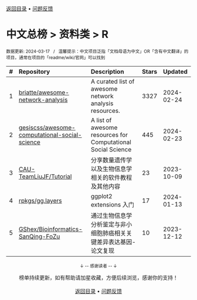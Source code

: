 <a href="https://github.com/GrowingGit/GitHub-Chinese-Top-Charts#github中文排行榜">返回目录</a> • <a href="/content/docs/feedback.md">问题反馈</a>

# 中文总榜 > 资料类 > R
<sub>数据更新: 2024-03-17&nbsp;&nbsp;&nbsp;/&nbsp;&nbsp;&nbsp;温馨提示：中文项目泛指「文档母语为中文」OR「含有中文翻译」的项目，通常在项目的「readme/wiki/官网」可以找到</sub>

|#|Repository|Description|Stars|Updated|
|:-|:-|:-|:-|:-|
|1|[briatte/awesome-network-analysis](https://github.com/briatte/awesome-network-analysis)|A curated list of awesome network analysis resources.|3327|2024-02-24|
|2|[gesiscss/awesome-computational-social-science](https://github.com/gesiscss/awesome-computational-social-science)|A list of awesome resources for Computational Social Science|445|2024-02-23|
|3|[CAU-TeamLiuJF/Tutorial](https://github.com/CAU-TeamLiuJF/Tutorial)|分享数量遗传学以及生物信息学相关的软件教程及其他内容|23|2023-10-09|
|4|[rpkgs/gg.layers](https://github.com/rpkgs/gg.layers)|ggplot2 extensions 入门|17|2024-01-13|
|5|[GShex/Bioinformatics-SanQing-FoZu](https://github.com/GShex/Bioinformatics-SanQing-FoZu)|通过生物信息学分析鉴定与非小细胞肺癌相关关键差异表达基因-论文复现|10|2023-12-12|

<div align="center">
    <p><sub>↓ -- 感谢读者 -- ↓</sub></p>
    榜单持续更新，如有帮助请加星收藏，方便后续浏览，感谢你的支持！
</div>

<br/>

<div align="center"><a href="https://github.com/GrowingGit/GitHub-Chinese-Top-Charts#github中文排行榜">返回目录</a> • <a href="/content/docs/feedback.md">问题反馈</a></div>
